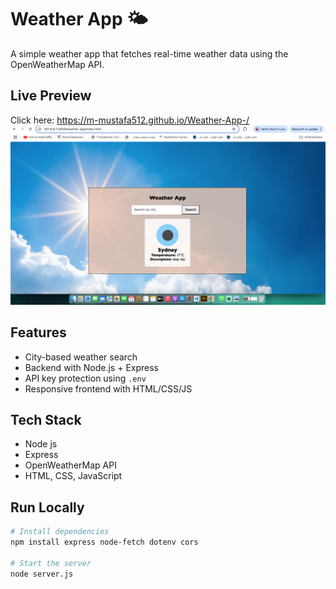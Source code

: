 # Weather App 🌤️

A simple weather app that fetches real-time weather data using the OpenWeatherMap API.

## Live Preview
Click here: https://m-mustafa512.github.io/Weather-App-/
![Weather App Screenshot](images/screenshot.png)


## Features
- City-based weather search
- Backend with Node.js + Express
- API key protection using `.env`
- Responsive frontend with HTML/CSS/JS

## Tech Stack
- Node js
- Express
- OpenWeatherMap API
- HTML, CSS, JavaScript


## Run Locally

```bash
# Install dependencies
npm install express node-fetch dotenv cors

# Start the server
node server.js
